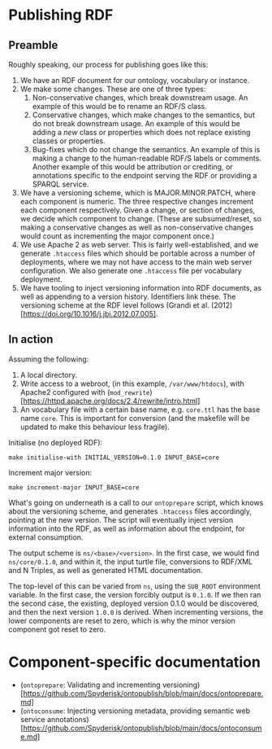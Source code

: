 # Publishing RDF

## Preamble

Roughly speaking, our process for publishing goes like this:

1. We have an RDF document for our ontology, vocabulary or instance.
2. We make some changes. These are one of three types:
   1. Non-conservative changes, which break downstream usage. An example of this would be to rename an RDF/S class.
   2. Conservative changes, which make changes to the semantics, but do not break downstream usage. An example of this would be adding a *new* class or properties which does not replace existing classes or properties.
   3. Bug-fixes which do not change the semantics. An example of this is making a change to the human-readable RDF/S labels or comments. Another example of this would be attribution or crediting, or annotations specific to the endpoint serving the RDF or providing a SPARQL service.
3. We have a versioning scheme, which is MAJOR.MINOR.PATCH, where each component is numeric. The three respective changes increment each component respectively. Given a change, or section of changes, we decide which component to change. (These are subsumed/reset, so making a conservative changes as well as non-conservative changes would count as incrementing the major component once.)
4. We use Apache 2 as web server. This is fairly well-established, and we generate `.htaccess` files which should be portable across a number of deployments, where we may not have access to the main web server configuration. We also generate one `.htaccess` file per vocabulary deployment.
5. We have tooling to inject versioning information into RDF documents, as well as appending to a version history. Identifiers link these. The versioning scheme at the RDF level follows (Grandi et al. (2012)[https://doi.org/10.1016/j.jbi.2012.07.005].

## In action

Assuming the following:

1. A local directory.
2. Write access to a webroot, (in this example, `/var/www/htdocs`), with Apache2 configured with (`mod_rewrite`)[https://httpd.apache.org/docs/2.4/rewrite/intro.html]
3. An vocabulary file with a certain base name, e.g. `core.ttl` has the base name `core`. This is important for conversion (and the makefile will be updated to make this behaviour less fragile).

Initialise (no deployed RDF):

	make initialise-with INITIAL_VERSION=0.1.0 INPUT_BASE=core
		
Increment major version:

	make increment-major INPUT_BASE=core

What's going on underneath is a call to our `ontoprepare` script, which knows about the versioning scheme, and generates `.htaccess` files accordingly, pointing at the new version. The script will eventually inject version information into the RDF, as well as information about the endpoint, for external consumption.

The output scheme is `ns/<base>/<version>`. In the first case, we would find `ns/core/0.1.0`, and within it, the input turtle file, conversions to RDF/XML and N Triples, as well as generated HTML documentation.

The top-level of this can be varied from `ns`, using the `SUB_ROOT` environment variable. In the first case, the version forcibly output is `0.1.0`. If we then ran the second case, the existing, deployed version 0.1.0 would be discovered, and then the next version `1.0.0` is derived. When incrementing versions, the lower components are reset to zero, which is why the minor version component got reset to zero.

# Component-specific documentation

- (`ontoprepare`: Validating and incrementing versioning)[https://github.com/Spyderisk/ontopublish/blob/main/docs/ontoprepare.md]
- (`ontoconsume`: Injecting versioning metadata, providing semantic web service annotations)[https://github.com/Spyderisk/ontopublish/blob/main/docs/ontoconsume.md]
